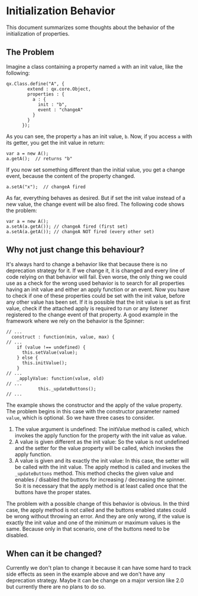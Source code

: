 Initialization Behavior
=======================

This document summarizes some thoughts about the behavior of the initialization of properties.

The Problem
-----------

Imagine a class containing a property named `a` with an init value, like the following:

    qx.Class.define("A", {
            extend : qx.core.Object,
            properties : {
              a : {
                init : "b",
                event : "changeA"
              }
            }
          });

As you can see, the property `a` has an init value, `b`. Now, if you access `a` with its getter, you get the init value in return:

    var a = new A();
    a.getA();  // returns "b"

If you now set something different than the initial value, you get a change event, because the content of the property changed.

    a.setA("x");  // changeA fired

As far, everything behaves as desired. But if set the init value instead of a new value, the change event will be also fired. The following code shows the problem:

    var a = new A();
    a.setA(a.getA()); // changeA fired (first set)
    a.setA(a.getA()); // changeA NOT fired (every other set)

Why not just change this behaviour?
-----------------------------------

It's always hard to change a behavior like that because there is no deprecation strategy for it. If we change it, it is changed and every line of code relying on that behavior will fail. Even worse, the only thing we could use as a check for the wrong used behavior is to search for all properties having an init value and either an apply function or an event. Now you have to check if one of these properties could be set with the init value, before any other value has been set. If it is possible that the init value is set as first value, check if the attached apply is required to run or any listener registered to the change event of that property. A good example in the framework where we rely on the behavior is the Spinner:

    // ...
      construct : function(min, value, max) {
    // ...
        if (value !== undefined) {
          this.setValue(value);
        } else {
          this.initValue();
        }
    // ...
        _applyValue: function(value, old)
    // ...
                this._updateButtons();
    // ...

The example shows the constructor and the apply of the value property. The problem begins in this case with the constructor parameter named `value`, which is optional. So we have three cases to consider.

1.  The value argument is undefined: The initValue method is called, which invokes the apply function for the property with the init value as value.
2.  A value is given different as the init value: So the value is not undefined and the setter for the value property will be called, which invokes the apply function.
3.  A value is given and its exactly the init value: In this case, the setter will be called with the init value. The apply method is called and invokes the `_updateButtons` method. This method checks the given value and enables / disabled the buttons for increasing / decreasing the spinner. So it is necessary that the apply method is at least called once that the buttons have the proper states.

The problem with a possible change of this behavior is obvious. In the third case, the apply method is not called and the buttons enabled states could be wrong without throwing an error. And they are only wrong, if the value is exactly the init value and one of the minimum or maximum values is the same. Because only in that scenario, one of the buttons need to be disabled.

When can it be changed?
-----------------------

Currently we don't plan to change it because it can have some hard to track side effects as seen in the example above and we don't have any deprecation strategy. Maybe it can be change on a major version like 2.0 but currently there are no plans to do so.
